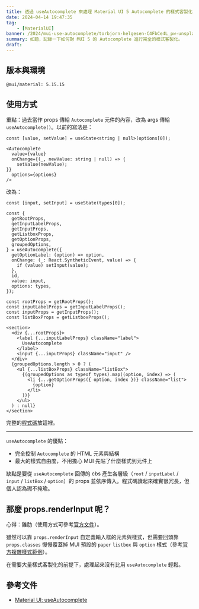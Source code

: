 ```yaml
---
title: 透過 useAutocomplete 來處理 Material UI 5 Autocomplete 的樣式客製化需求
date: 2024-04-14 19:47:35
tag:
	- [MaterialUI]
banner: /2024/mui-use-autocomplete/torbjorn-helgesen-C4FbCe4L_pw-unsplash.jpg
summary: 如題，記錄一下如何對 MUI 5 的 Autocomplete 進行完全的樣式客製化。
draft: 
---
```


## 版本與環境

```bash
@mui/material: 5.15.15
```

## 使用方式

重點：過去當作 props 傳給 `Autocomplete` 元件的內容，改為 args 傳給 `useAutocomplete()`。以前的寫法是：

```tsx
const [value, setValue] = useState<string | null>(options[0]);

<Autocomplete
  value={value}
  onChange={(_, newValue: string | null) => {
    setValue(newValue);
}}
  options={options}
/>
```

改為：

```tsx
const [input, setInput] = useState(types[0]);

const {
  getRootProps,
  getInputLabelProps,
  getInputProps,
  getListboxProps,
  getOptionProps,
  groupedOptions,
} = useAutocomplete({
  getOptionLabel: (option) => option,
  onChange: (_: React.SyntheticEvent, value) => {
    if (value) setInput(value);
  },
  id,
  value: input,
  options: types,
});

const rootProps = getRootProps();
const inputLabelProps = getInputLabelProps();
const inputProps = getInputProps();
const listBoxProps = getListboxProps();

<section>
  <div {...rootProps}>
    <label {...inputLabelProps} className="label">
      UseAutocomplete
    </label>
    <input {...inputProps} className="input" />
  </div>
  {groupedOptions.length > 0 ? (
    <ul {...listBoxProps} className="listBox">
      {(groupedOptions as typeof types).map((option, index) => (
        <li {...getOptionProps({ option, index })} className="list">
          {option}
        </li>
      ))}
    </ul>
  ) : null}
</section>
```

完整的[程式碼](https://stackblitz.com/edit/react-d3vwze?file=UseAutocomplete.tsx)放這裡。

---

`useAutocomplete` 的優點：

- 完全控制 `Autocomplete` 的 HTML 元素與結構
- 最大的樣式自由度，不用擔心 MUI 先貼了什麼樣式到元件上

缺點是要從 `useAutocomplete` 回傳的 cbs 產生各層級（`root` / `inputLabel` / `input` / `listBox` / `option`）的 props 並依序傳入。程式碼讀起來確實很冗長，但個人認為瑕不掩瑜。

## 那麼 props.renderInput 呢？

心得：雞肋（使用方式可參考[官方文件](https://mui.com/material-ui/react-autocomplete/#custom-input)）。

雖然可以靠 `props.renderInput` 自定義輸入框的元素與樣式，但需要回頭靠 `props.classes` 慢慢覆蓋掉 MUI 預設的 `paper` `listbox` 與 `option` 樣式（參考[官方複雜樣式範例](https://mui.com/material-ui/react-autocomplete/#githubs-picker)）。

在需要大量樣式客製化的前提下，處理起來沒有比用 `useAutocomplete` 輕鬆。

## 參考文件

- [Material UI: useAutocomplete](https://mui.com/material-ui/react-autocomplete/#useautocomplete)
